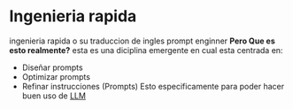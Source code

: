 # Ingenieria rapida 

ingenieria rapida o su traduccion de ingles prompt enginner **Pero Que es esto realmente?** esta es una diciplina emergente en cual esta centrada en:
- Diseñar prompts
- Optimizar prompts
- Refinar instrucciones (Prompts)
Esto especificamente para poder hacer buen uso de [LLM](llms/LLMS.md)